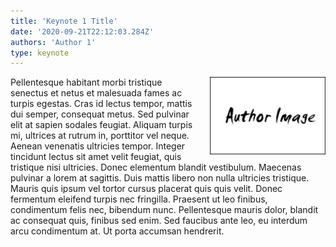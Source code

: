 ```yaml
---
title: 'Keynote 1 Title'
date: '2020-09-21T22:12:03.284Z'
authors: 'Author 1'
type: keynote
---
```


<img align="right" width="185" style="margin-left:16px;" src="https://raw.githubusercontent.com/edoc2021/edoc2021.github.io/dev/content/images/author.png">

Pellentesque habitant morbi tristique senectus et netus et malesuada fames ac turpis egestas. Cras id lectus tempor, mattis dui semper, consequat metus. Sed pulvinar elit at sapien sodales feugiat. Aliquam turpis mi, ultrices at rutrum in, porttitor vel neque. Aenean venenatis ultricies tempor. Integer tincidunt lectus sit amet velit feugiat, quis tristique nisi ultricies. Donec elementum blandit vestibulum. Maecenas pulvinar a lorem at sagittis. Duis mattis libero non nulla ultricies tristique. Mauris quis ipsum vel tortor cursus placerat quis quis velit. Donec fermentum eleifend turpis nec fringilla. Praesent ut leo finibus, condimentum felis nec, bibendum nunc. Pellentesque mauris dolor, blandit ac consequat quis, finibus sed enim. Sed faucibus ante leo, eu interdum arcu condimentum at. Ut porta accumsan hendrerit.


